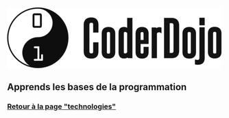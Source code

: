![Logo CoderDojo](./images/coderdojo-logo.png)

## Apprends les bases de la programmation

### [Retour à la page "technologies"](https://github.com/PaulineRoppe/CoderDojo-Workshop/blob/master/technologies.md)


